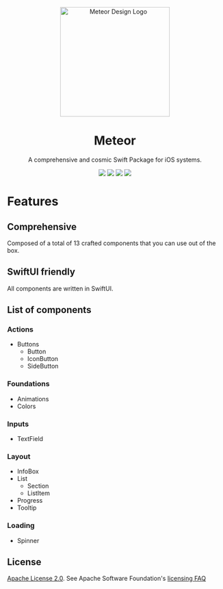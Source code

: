<div align="center">
    <img alt="Meteor Design Logo" width="256" src="https://github.com/xxZap/MeteorDesignSystem/assets/5339325/ffd24238-fefd-41b0-ad5c-12eaad2e17d7"/>
</div>
<div align="center">
  <h1>Meteor</h1>
</div>

<div align="center">
A comprehensive and cosmic Swift Package for iOS systems.
</div>

<p align="center">
    <img src="https://img.shields.io/badge/iOS-v17-blue"/>
    <img src="https://img.shields.io/badge/macOS-v14-purple"/>
    <img src="https://img.shields.io/badge/Swift_Package_Manager-compatible-orange?style=flat"/>
    <a href="https://github.com/xxZap/MeteorDesignSystem/blob/main/LICENSE.txt">
        <img src="https://img.shields.io/badge/license-apache 2.0-gold"/>
    </a>
</p>

# Features

## Comprehensive

Composed of a total of 13 crafted components that you can use out of the box.

## SwiftUI friendly

All components are written in SwiftUI.

## List of components

### Actions
- Buttons
    - Button
    - IconButton
    - SideButton

### Foundations
- Animations
- Colors

### Inputs
- TextField

### Layout
- InfoBox
- List
    - Section
    - ListItem
- Progress
- Tooltip

### Loading
- Spinner


## License
[Apache License 2.0][license]. See Apache Software Foundation's [licensing FAQ][licensing-faq]

[license]: LICENSE.txt
[licensing-faq]: https://www.apache.org/licenses/LICENSE-2.0
